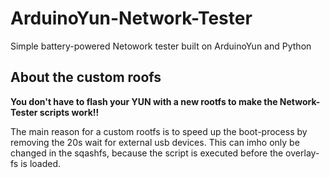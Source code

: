 # ArduinoYun-Network-Tester
Simple battery-powered Netowork tester built on ArduinoYun and Python

## About the custom roofs
**You don't have to flash your YUN with a new rootfs to make the Network-Tester scripts work!!**

The main reason for a custom rootfs is to speed up the boot-process by removing the 20s wait for external usb devices. This can imho only be changed in the sqashfs, because the script is executed before the overlay-fs is loaded.


